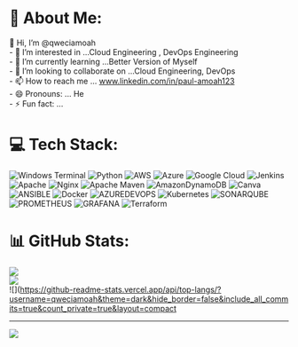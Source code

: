 # 💫 About Me:
 👋 Hi, I’m @qweciamoah<br>- 👀 I’m interested in ...Cloud Engineering , DevOps Engineering<br>- 🌱 I’m currently learning ...Better Version of Myself <br>- 💞️ I’m looking to collaborate on ...Cloud Engineering, DevOps<br>- 📫 How to reach me ... www.linkedin.com/in/paul-amoah123<br>- 😄 Pronouns: ... He<br>- ⚡ Fun fact: ...  <br>

# 💻 Tech Stack:
![Windows Terminal](https://img.shields.io/badge/Windows%20Terminal-%234D4D4D.svg?style=for-the-badge&logo=windows-terminal&logoColor=white) ![Python](https://img.shields.io/badge/python-3670A0?style=for-the-badge&logo=python&logoColor=ffdd54) ![AWS](https://img.shields.io/badge/AWS-%23FF9900.svg?style=for-the-badge&logo=amazon-aws&logoColor=white) ![Azure](https://img.shields.io/badge/azure-%230072C6.svg?style=for-the-badge&logo=microsoftazure&logoColor=white) ![Google Cloud](https://img.shields.io/badge/GoogleCloud-%234285F4.svg?style=for-the-badge&logo=google-cloud&logoColor=white) ![Jenkins](https://img.shields.io/badge/jenkins-%232C5263.svg?style=for-the-badge&logo=jenkins&logoColor=white) ![Apache](https://img.shields.io/badge/apache-%23D42029.svg?style=for-the-badge&logo=apache&logoColor=white) ![Nginx](https://img.shields.io/badge/nginx-%23009639.svg?style=for-the-badge&logo=nginx&logoColor=white) ![Apache Maven](https://img.shields.io/badge/Apache%20Maven-C71A36?style=for-the-badge&logo=Apache%20Maven&logoColor=white) ![AmazonDynamoDB](https://img.shields.io/badge/Amazon%20DynamoDB-4053D6?style=for-the-badge&logo=Amazon%20DynamoDB&logoColor=white) ![Canva](https://img.shields.io/badge/Canva-%2300C4CC.svg?style=for-the-badge&logo=Canva&logoColor=white) ![ANSIBLE](https://img.shields.io/badge/ansible-%231A1918.svg?style=for-the-badge&logo=ansible&logoColor=white) ![Docker](https://img.shields.io/badge/docker-%230db7ed.svg?style=for-the-badge&logo=docker&logoColor=white) ![AZUREDEVOPS](https://img.shields.io/badge/azuredevops-0078D7.svg?style=for-the-badge&logo=azuredevops&logoColor=white&color=%230078D7) ![Kubernetes](https://img.shields.io/badge/kubernetes-%23326ce5.svg?style=for-the-badge&logo=kubernetes&logoColor=white) ![SONARQUBE](https://img.shields.io/badge/sonarqube-4E9BCD.svg?style=for-the-badge&logo=sonarqube&logoColor=white&color=%234E9BCD) ![PROMETHEUS](https://img.shields.io/badge/prometheus-E6522C.svg?style=for-the-badge&logo=prometheus&logoColor=white&color=%23E6522C) ![GRAFANA](https://img.shields.io/badge/grafana-F46800.svg?style=for-the-badge&logo=grafana&logoColor=white&color=%23F46800) ![Terraform](https://img.shields.io/badge/terraform-%235835CC.svg?style=for-the-badge&logo=terraform&logoColor=white)
# 📊 GitHub Stats:
![](https://github-readme-stats.vercel.app/api?username=qweciamoah&theme=dark&hide_border=false&include_all_commits=true&count_private=true)<br/>
![](https://github-readme-streak-stats.herokuapp.com/?user=qweciamoah&theme=dark&hide_border=false)<br/>
![](https://github-readme-stats.vercel.app/api/top-langs/?username=qweciamoah&theme=dark&hide_border=false&include_all_commits=true&count_private=true&layout=compact

---
[![](https://visitcount.itsvg.in/api?id=qweciamoah&icon=0&color=0)](https://visitcount.itsvg.in)

<!-- Proudly created with GPRM ( https://gprm.itsvg.in ) -->
<!---
qweciamoah/qweciamoah is a ✨ special ✨ repository because its `README.md` (this file) appears on your GitHub profile.
You can click the Preview link to take a look at your changes.
--->
